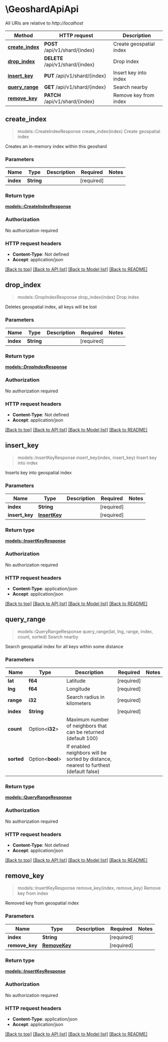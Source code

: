 # \GeoshardApiApi

All URIs are relative to *http://localhost*

Method | HTTP request | Description
------------- | ------------- | -------------
[**create_index**](GeoshardApiApi.md#create_index) | **POST** /api/v1/shard/{index} | Create geospatial index
[**drop_index**](GeoshardApiApi.md#drop_index) | **DELETE** /api/v1/shard/{index} | Drop index
[**insert_key**](GeoshardApiApi.md#insert_key) | **PUT** /api/v1/shard/{index} | Insert key into index
[**query_range**](GeoshardApiApi.md#query_range) | **GET** /api/v1/shard/{index} | Search nearby
[**remove_key**](GeoshardApiApi.md#remove_key) | **PATCH** /api/v1/shard/{index} | Remove key from index



## create_index

> models::CreateIndexResponse create_index(index)
Create geospatial index

Creates an in-memory index within this geoshard

### Parameters


Name | Type | Description  | Required | Notes
------------- | ------------- | ------------- | ------------- | -------------
**index** | **String** |  | [required] |

### Return type

[**models::CreateIndexResponse**](CreateIndexResponse.md)

### Authorization

No authorization required

### HTTP request headers

- **Content-Type**: Not defined
- **Accept**: application/json

[[Back to top]](#) [[Back to API list]](../README.md#documentation-for-api-endpoints) [[Back to Model list]](../README.md#documentation-for-models) [[Back to README]](../README.md)


## drop_index

> models::DropIndexResponse drop_index(index)
Drop index

Deletes geospatial index, all keys will be lost

### Parameters


Name | Type | Description  | Required | Notes
------------- | ------------- | ------------- | ------------- | -------------
**index** | **String** |  | [required] |

### Return type

[**models::DropIndexResponse**](DropIndexResponse.md)

### Authorization

No authorization required

### HTTP request headers

- **Content-Type**: Not defined
- **Accept**: application/json

[[Back to top]](#) [[Back to API list]](../README.md#documentation-for-api-endpoints) [[Back to Model list]](../README.md#documentation-for-models) [[Back to README]](../README.md)


## insert_key

> models::InsertKeyResponse insert_key(index, insert_key)
Insert key into index

Inserts key into geospatial index

### Parameters


Name | Type | Description  | Required | Notes
------------- | ------------- | ------------- | ------------- | -------------
**index** | **String** |  | [required] |
**insert_key** | [**InsertKey**](InsertKey.md) |  | [required] |

### Return type

[**models::InsertKeyResponse**](InsertKeyResponse.md)

### Authorization

No authorization required

### HTTP request headers

- **Content-Type**: application/json
- **Accept**: application/json

[[Back to top]](#) [[Back to API list]](../README.md#documentation-for-api-endpoints) [[Back to Model list]](../README.md#documentation-for-models) [[Back to README]](../README.md)


## query_range

> models::QueryRangeResponse query_range(lat, lng, range, index, count, sorted)
Search nearby

Search geospatial index for all keys within some distance

### Parameters


Name | Type | Description  | Required | Notes
------------- | ------------- | ------------- | ------------- | -------------
**lat** | **f64** | Latitude | [required] |
**lng** | **f64** | Longitude | [required] |
**range** | **i32** | Search radius in kilometers | [required] |
**index** | **String** |  | [required] |
**count** | Option<**i32**> | Maximum number of neighbors that can be returned (default 100) |  |
**sorted** | Option<**bool**> | If enabled neighbors will be sorted by distance, nearest to furthest (default false) |  |

### Return type

[**models::QueryRangeResponse**](QueryRangeResponse.md)

### Authorization

No authorization required

### HTTP request headers

- **Content-Type**: Not defined
- **Accept**: application/json

[[Back to top]](#) [[Back to API list]](../README.md#documentation-for-api-endpoints) [[Back to Model list]](../README.md#documentation-for-models) [[Back to README]](../README.md)


## remove_key

> models::InsertKeyResponse remove_key(index, remove_key)
Remove key from index

Removed key from geospatial index

### Parameters


Name | Type | Description  | Required | Notes
------------- | ------------- | ------------- | ------------- | -------------
**index** | **String** |  | [required] |
**remove_key** | [**RemoveKey**](RemoveKey.md) |  | [required] |

### Return type

[**models::InsertKeyResponse**](InsertKeyResponse.md)

### Authorization

No authorization required

### HTTP request headers

- **Content-Type**: application/json
- **Accept**: application/json

[[Back to top]](#) [[Back to API list]](../README.md#documentation-for-api-endpoints) [[Back to Model list]](../README.md#documentation-for-models) [[Back to README]](../README.md)

